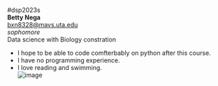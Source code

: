 #dsp2023s  
**Betty Nega**  
bxn8328@mavs.uta.edu  
*sophomore*  
Data science with Biology constration  
+ I hope to be able to code comfterbably on python after this course.  
+ I have no programming experience.  
+ I love reading and swimming.  
![image](https://th.bing.com/th/id/R.1032865fe1e81f44399c142b14af7d6d?rik=yTmZWBwvn9uasQ&pid=ImgRaw&r=0)  

